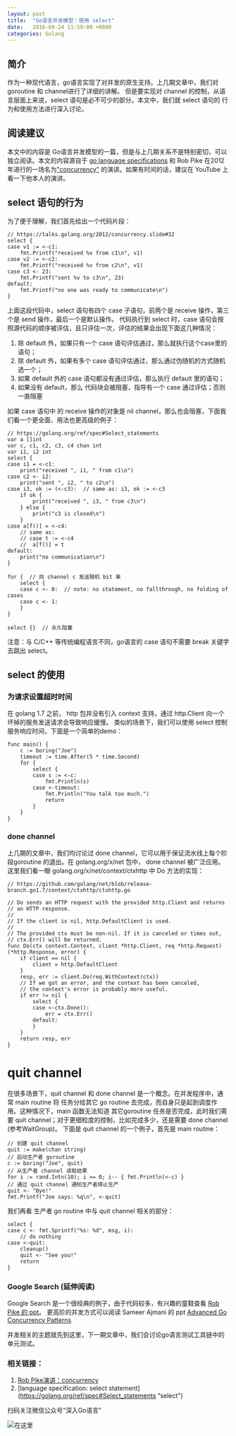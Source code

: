```yaml
---
layout: post
title:  "Go语言并发模型：使用 select"
date:   2016-09-24 11:59:00 +0800
categories: Golang
---
```


## 简介

作为一种现代语言，go语言实现了对并发的原生支持。上几期文章中，我们对goroutine 和 channel进行了详细的讲解。
但是要实现对 channel 的控制，从语言层面上来说，select 语句是必不可少的部分。本文中，我们就 select 语句的
行为和使用方法进行深入讨论。 

## 阅读建议

本文中的内容是 Go语言并发模型的一篇，但是与上几期关系不是特别密切，可以独立阅读。本文的内容源自于 
[go language specifications](ttps://golang.org/ref/spec#Select_statements "specification") 和 
Rob Pike 在2012年进行的一场名为["concurrency"](https://talks.golang.org/2012/concurrency.slide#1 "concurrency")
的演讲。如果有时间的话，建议在 YouTube 上看一下他本人的演讲。

## select 语句的行为

为了便于理解，我们首先给出一个代码片段：

``` golang
// https://talks.golang.org/2012/concurrency.slide#32
select {
case v1 := <-c1:
    fmt.Printf("received %v from c1\n", v1)
case v2 := <-c2:
    fmt.Printf("received %v from c2\n", v1)
case c3 <- 23:
    fmt.Printf("sent %v to c3\n", 23)
default:
    fmt.Printf("no one was ready to communicate\n")
}
```

上面这段代码中，select 语句有四个 case 子语句，前两个是 receive 操作，第三个是 send 操作，最后一个是默认操作。
代码执行到 select 时，case 语句会按照源代码的顺序被评估，且只评估一次，评估的结果会出现下面这几种情况：

1. 除 default 外，如果只有一个 case 语句评估通过，那么就执行这个case里的语句；
2. 除 default 外，如果有多个 case 语句评估通过，那么通过伪随机的方式随机选一个；
3. 如果 default 外的 case 语句都没有通过评估，那么执行 default 里的语句；
4. 如果没有 default，那么 代码块会被阻塞，指导有一个 case 通过评估；否则一直阻塞

如果 case 语句中 的 receive 操作的对象是 nil channel，那么也会阻塞，下面我们看一个更全面、用法也更高级的例子：

``` golang
// https://golang.org/ref/spec#Select_statements
var a []int
var c, c1, c2, c3, c4 chan int
var i1, i2 int
select {
case i1 = <-c1:
	print("received ", i1, " from c1\n")
case c2 <- i2:
	print("sent ", i2, " to c2\n")
case i3, ok := (<-c3):  // same as: i3, ok := <-c3
	if ok {
		print("received ", i3, " from c3\n")
	} else {
		print("c3 is closed\n")
	}
case a[f()] = <-c4:
	// same as:
	// case t := <-c4
	//	a[f()] = t
default:
	print("no communication\n")
}

for {  // 向 channel c 发送随机 bit 串
	select {
	case c <- 0:  // note: no statement, no fallthrough, no folding of cases
	case c <- 1:
	}
}

select {}  // 永久阻塞
```

注意：与 C/C++ 等传统编程语言不同，go语言的 case 语句不需要 break 关键字去跳出 select。

## select 的使用

### 为请求设置超时时间

在 golang 1.7 之前， http 包并没有引入 context 支持，通过 http.Client 向一个坏掉的服务发送请求会导致响应缓慢。
类似的场景下，我们可以使用 select 控制服务响应时间，下面是一个简单的demo：

``` golang
func main() {
    c := boring("Joe")
    timeout := time.After(5 * time.Second)
    for {
        select {
        case s := <-c:
            fmt.Println(s)
        case <-timeout:
            fmt.Println("You talk too much.")
            return
        }
    }
}
```



### done channel

上几期的文章中，我们均讨论过 done channel，它可以用于保证流水线上每个阶段goroutine 的退出。在 golang.org/x/net 包中，
done channel 被广泛应用。这里我们看一眼 golang.org/x/net/context/ctxhttp 中 Do 方法的实现：

``` golang
// https://github.com/golang/net/blob/release-branch.go1.7/context/ctxhttp/ctxhttp.go

// Do sends an HTTP request with the provided http.Client and returns
// an HTTP response.
//
// If the client is nil, http.DefaultClient is used.
//
// The provided ctx must be non-nil. If it is canceled or times out,
// ctx.Err() will be returned.
func Do(ctx context.Context, client *http.Client, req *http.Request) (*http.Response, error) {
	if client == nil {
		client = http.DefaultClient
	}
	resp, err := client.Do(req.WithContext(ctx))
	// If we got an error, and the context has been canceled,
	// the context's error is probably more useful.
	if err != nil {
		select {
		case <-ctx.Done():
			err = ctx.Err()
		default:
		}
	}
	return resp, err
} 
```

# quit channel 
在很多场景下，quit channel 和 done channel 是一个概念。在并发程序中，通常 main routine 将
任务分给其它 go routine 去完成，而自身只是起到调度作用。这种情况下，main 函数无法知道 其它goroutine
任务是否完成，此时我们需要 quit channel；对于更细粒度的控制，比如完成多少，还是需要 done channel (参考WaitGroup)。 
下面是 quit channel 的一个例子，首先是 main routine：

``` golang
// 创建 quit channel
quit := make(chan string)
// 启动生产者 goroutine
c := boring("Joe", quit)
// 从生产者 channel 读取结果
for i := rand.Intn(10); i >= 0; i-- { fmt.Println(<-c) }
// 通过 quit channel 通知生产者停止生产
quit <- "Bye!"
fmt.Printf("Joe says: %q\n", <-quit)
```

我们再看 生产者 go routine 中与 quit channel 相关的部分：

``` golang 
select {
case c <- fmt.Sprintf("%s: %d", msg, i):
    // do nothing
case <-quit:
    cleanup()
    quit <- "See you!"
    return
}
```

### Google Search (延伸阅读)
Google Search 是一个很经典的例子，由于代码较多，有兴趣的童鞋查看 [Rob Pike 的 ppt](https://talks.golang.org/2012/concurrency.slide#42 "google search")。
更高阶的并发方式可以阅读 Sameer Ajmani 的 ppt [Advanced Go Concurrency Patterns](https://talks.golang.org/2013/advconc.slide "concurrency")

并发相关的主题就先到这里，下一期文章中，我们会讨论go语言测试工具链中的单元测试。

### 相关链接：

1. [Rob Pike演讲：concurrency](https://talks.golang.org/2012/concurrency.slide#31 "select")
2. [language specification: select statement](https://golang.org/ref/spec#Select_statements “select")

扫码关注微信公众号“深入Go语言”

![在这里]( http://oat5ddzns.bkt.clouddn.com/qrcode_for_gh_9280bd217b46_430.jpg "qrcode")